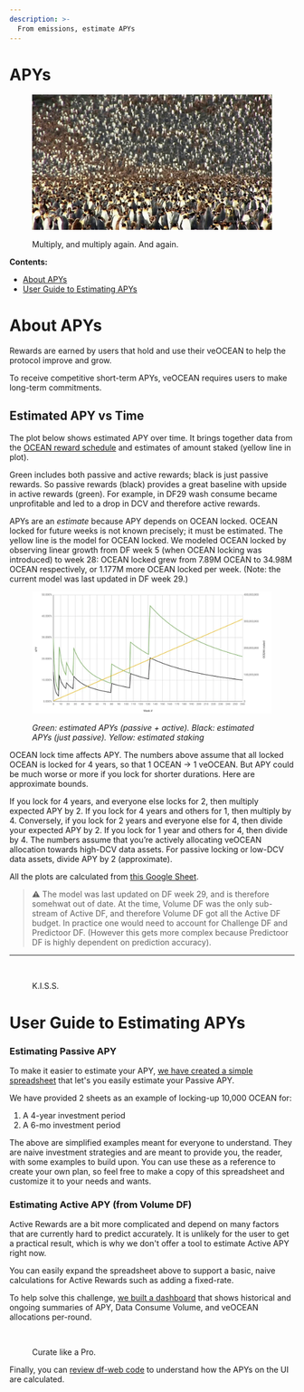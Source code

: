 ```yaml
---
description: >-
  From emissions, estimate APYs
---
```


# APYs

<figure><img src="../.gitbook/assets/gif/many-penguins.gif" alt=""><figcaption><p>Multiply, and multiply again. And again.</p></figcaption></figure>

**Contents:**

- [About APYs](#about-apys)
- [User Guide to Estimating APYs](#user-guide-to-estimating-apys)

# About APYs

Rewards are earned by users that hold and use their veOCEAN to help the protocol improve and grow.  

To receive competitive short-term APYs, veOCEAN requires users to make long-term commitments.

## Estimated APY vs Time

The plot below shows estimated APY over time. It brings together data from the [OCEAN reward schedule](ocean-reward-schedule) and estimates of amount staked (yellow line in plot).

Green includes both passive and active rewards; black is just passive rewards.  So passive rewards (black) provides a great baseline with upside in active rewards (green). For example, in DF29 wash consume became unprofitable and led to a drop in DCV and therefore active rewards.

APYs are an _estimate_ because APY depends on OCEAN locked. OCEAN locked for future weeks is not known precisely; it must be estimated. The yellow line is the model for OCEAN locked. We modeled OCEAN locked by observing linear growth from DF week 5 (when OCEAN locking was introduced) to week 28: OCEAN locked grew from 7.89M OCEAN to 34.98M OCEAN respectively, or 1.177M more OCEAN locked per week. (Note: the current model was last updated in DF week 29.)

<figure><img src="../.gitbook/assets/data-farming/example_apys.png" alt="" width="563"><figcaption><p><em>Green: estimated APYs (passive + active). Black: estimated APYs (just passive). Yellow: estimated staking</em> </p></figcaption></figure>

OCEAN lock time affects APY. The numbers above assume that all locked OCEAN is locked for 4 years, so that 1 OCEAN → 1 veOCEAN. But APY could be much worse or more if you lock for shorter durations. Here are approximate bounds.

If you lock for 4 years, and everyone else locks for 2, then multiply expected APY by 2. If you lock for 4 years and others for 1, then multiply by 4. Conversely, if you lock for 2 years and everyone else for 4, then divide your expected APY by 2. If you lock for 1 year and others for 4, then divide by 4. The numbers assume that you’re actively allocating veOCEAN allocation towards high-DCV data assets. For passive locking or low-DCV data assets, divide APY by 2 (approximate).

All the plots are calculated from [this Google Sheet](https://docs.google.com/spreadsheets/d/1F4o7PbV45yW1aPWOJ2rwZEKkgJXbIk5Yq7tj8749drc/edit#gid=1051477754).

> ⚠️ The model was last updated on DF week 29, and is therefore somehwat out of date. At the time, Volume DF was the only sub-stream of Active DF, and therefore Volume DF got all the Active DF budget. In practice one would need to account for Challenge DF and Predictoor DF. (However this gets more complex because Predictoor DF is highly dependent on prediction accuracy).


----

<figure><img src="../../.gitbook/assets/gif/mafs.gif" alt=""><figcaption><p>K.I.S.S.</p></figcaption></figure>

# User Guide to Estimating APYs

### Estimating Passive APY

To make it easier to estimate your APY, [we have created a simple spreadsheet](https://docs.google.com/spreadsheets/d/1zzuW5pBbX6j6hZL_XtJDtSR2-rDHa_LGOEwgoQ4D8lk/edit?usp=sharing) that let's you easily estimate your Passive APY.

We have provided 2 sheets as an example of locking-up 10,000 OCEAN for:
1. A 4-year investment period
2. A 6-mo investment period

The above are simplified examples meant for everyone to understand. They are naive investment strategies and are meant to provide you, the reader, with some examples to build upon. You can use these as a reference to create your own plan, so feel free to make a copy of this spreadsheet and customize it to your needs and wants.

### Estimating Active APY (from Volume DF)

Active Rewards are a bit more complicated and depend on many factors that are currently hard to predict accurately. It is unlikely for the user to get a practical result, which is why we don't offer a tool to estimate Active APY right now.

You can easily expand the spreadsheet above to support a basic, naive calculations for Active Rewards such as adding a fixed-rate.

To help solve this challenge, [we built a dashboard](https://df.oceandao.org/volume-df) that shows historical and ongoing summaries of APY, Data Consume Volume, and veOCEAN allocations per-round.

<figure><img src="../../.gitbook/assets/data-farming/curate-datasets.png" alt=""><figcaption><p>Curate like a Pro.</p></figcaption></figure>

Finally, you can [review df-web code](https://github.com/oceanprotocol/df-web/blob/main/src/utils/rewards.js) to understand how the APYs on the UI are calculated.